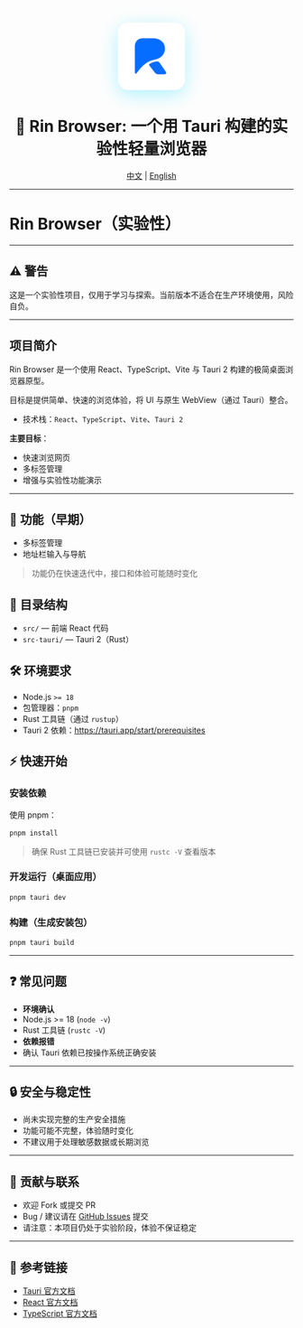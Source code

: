 <div align="center">

<div style="margin: 20px 0;">
  <img src="./src-tauri/icons/icon.png" width="120" height="120" alt="Rin Logo" style="border-radius: 20px; box-shadow: 0 8px 32px rgba(0, 217, 255, 0.3);">
</div>

# 🚀 Rin Browser: 一个用 Tauri 构建的实验性轻量浏览器

<p align="center">
<a href="README-zh.md">中文</a> |
<a href="README.md">English</a>
</p>

</div>

---

# Rin Browser（实验性）

---

## ⚠️ 警告

这是一个实验性项目，仅用于学习与探索。当前版本不适合在生产环境使用，风险自负。

---

## 项目简介

Rin Browser 是一个使用 React、TypeScript、Vite 与 Tauri 2 构建的极简桌面浏览器原型。

目标是提供简单、快速的浏览体验，将 UI 与原生 WebView（通过 Tauri）整合。

- 技术栈：`React`、`TypeScript`、`Vite`、`Tauri 2`

**主要目标**：

- 快速浏览网页
- 多标签管理
- 增强与实验性功能演示

---

## 🚀 功能（早期）

- 多标签管理
- 地址栏输入与导航

> 功能仍在快速迭代中，接口和体验可能随时变化

## 📁 目录结构

- `src/` — 前端 React 代码
- `src-tauri/` — Tauri 2（Rust）

## 🛠 环境要求

- Node.js `>= 18`
- 包管理器：`pnpm`
- Rust 工具链（通过 `rustup`）
- Tauri 2 依赖：https://tauri.app/start/prerequisites

## ⚡ 快速开始

### 安装依赖

使用 pnpm：

```bash
pnpm install
```

> 确保 Rust 工具链已安装并可使用 `rustc -V` 查看版本

### 开发运行（桌面应用）

```bash
pnpm tauri dev
```

### 构建（生成安装包）

```bash
pnpm tauri build
```

---

## ❓ 常见问题

- **环境确认**
- Node.js >= 18 (`node -v`)
- Rust 工具链 (`rustc -V`)
- **依赖报错**
- 确认 Tauri 依赖已按操作系统正确安装

---

## 🔒 安全与稳定性

- 尚未实现完整的生产安全措施
- 功能可能不完整，体验随时变化
- 不建议用于处理敏感数据或长期浏览

---

## 🤝 贡献与联系

- 欢迎 Fork 或提交 PR
- Bug / 建议请在 [GitHub Issues](https://github.com/calebax/Rin/issues) 提交
- 请注意：本项目仍处于实验阶段，体验不保证稳定

---

## 📖 参考链接

- [Tauri 官方文档](https://tauri.app/)
- [React 官方文档](https://reactjs.org/)
- [TypeScript 官方文档](https://www.typescriptlang.org/)
